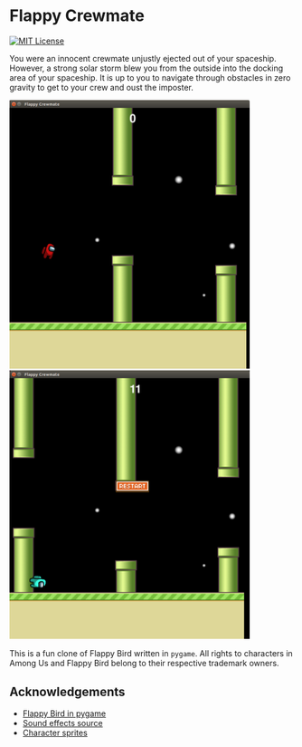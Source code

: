 Flappy Crewmate
=======
[![MIT License](https://img.shields.io/badge/license-MIT-blue.svg)](LICENSE.md)


You were an innocent crewmate unjustly ejected out of your spaceship. However, a strong solar storm blew you from the outside into the docking area of your spaceship. It is up to you to navigate through obstacles in zero gravity to get to your crew and oust the imposter. 


<img src="img/start.png" width="425"/>   &nbsp;&nbsp;&nbsp;&nbsp;&nbsp;&nbsp;    <img src="img/game_over.png" width="425"/> 

This is a fun clone of Flappy Bird written in `pygame`. All rights to characters in Among Us and Flappy Bird belong to their respective trademark owners.

Acknowledgements
----------------

- [Flappy Bird in pygame](https://github.com/russs123/flappy_bird)
- [Sound effects source](https://www.sounds-resource.com/pc_computer/amongus/)
- [Character sprites](https://www.reddit.com/r/AmongUs/comments/iut5y2/couldnt_find_many_pngs_of_the_among_us_characters/)
